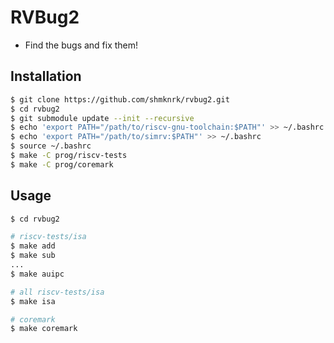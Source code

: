 # RVBug2

- Find the bugs and fix them!

## Installation

```bash
$ git clone https://github.com/shmknrk/rvbug2.git
$ cd rvbug2
$ git submodule update --init --recursive
$ echo 'export PATH="/path/to/riscv-gnu-toolchain:$PATH"' >> ~/.bashrc
$ echo 'export PATH="/path/to/simrv:$PATH"' >> ~/.bashrc
$ source ~/.bashrc
$ make -C prog/riscv-tests
$ make -C prog/coremark
```

## Usage

```bash
$ cd rvbug2

# riscv-tests/isa
$ make add
$ make sub
...
$ make auipc

# all riscv-tests/isa
$ make isa

# coremark
$ make coremark
```
